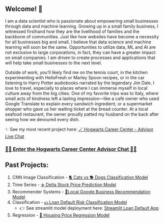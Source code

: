 ## Welcome! 🤗

I am a data scientist who is passionate about empowering small businesses through data and machine learning. 
Growing up in a small family business, I witnessed firsthand how they are the livelihood of families and the backbone of communities.
Just like how websites have become a necessity for all businesses big and small, I believe that data science and machine learning will soon be the same.
Opportunities to utilize data, ML and AI are not exclusive to large corporations, in fact, they can have a greater impact on small companies.
I am driven to create processes and applications that will help take small businesses to the next level. 

Outside of work, you’ll likely find me on the tennis court, in the kitchen experimenting with HelloFresh or Marley Spoon recipes, or in the car listening to Harry Potter audiobooks narrated by the legendary Jim Dale. I love to travel, especially to places where I can immerse myself in local culture away from the big cities. One of my favorite trips was to Italy, where small acts of kindness left a lasting impression—like a café owner who used Google Translate to explain every sandwich ingredient, or a supermarket shopper who gave us her waiting ticket at the bread counter. At a local seafood restaurant, the owner proudly patted my husband on the back after seeing how we devoured every dish.

✨ See my most recent project here: [🪄 Hogwarts Career Center - Advisor Live Chat](https://github.com/annahanslc/harry-potter-careers)

### [🔮🌟 Enter the Hogwarts Career Center Advisor Chat 🌟🔮](https://hogwarts-career-center-chat.streamlit.app/)

## Past Projects:
1) CNN Image Classification - [🐈 Cats vs 🐕 Dogs Classification Model](https://github.com/annahanslc/cnn-cats-v-dogs)
2) Time Series - [✈️ Delta Stock Price Prediction Model](https://github.com/annahanslc/project-time-series-stocks)
3) Recommender Systems - [📍Local Google Business Recommendation Model](https://github.com/annahanslc/project-recommendation-systems)
4) Classification - [💵 Loan Default Risk Classification Model](https://github.com/annahanslc/home-credit-default-risk-project)
     - 👉 See streamlit model deployment here: [Streamlit Loan Default App](https://home-credit-app-k9pvjtot7hvwlc8mbaebgh.streamlit.app/)
5) Regression - [🏡 Housing Price Regression Model](https://github.com/annahanslc/ames-housing-data)

